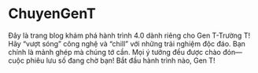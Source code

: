 # ChuyenGenT
Đây là trang blog khám phá hành trình 4.0 dành riêng cho Gen T-Trường T! Hãy “vượt sóng” công nghệ và “chill” với những trải nghiệm độc đáo. Bạn chính là mảnh ghép mà chúng tớ cần. Mọi ý tưởng đều được chào đón—cuộc phiêu lưu số đang chờ bạn! Bắt đầu hành trình nào, Gen T!
